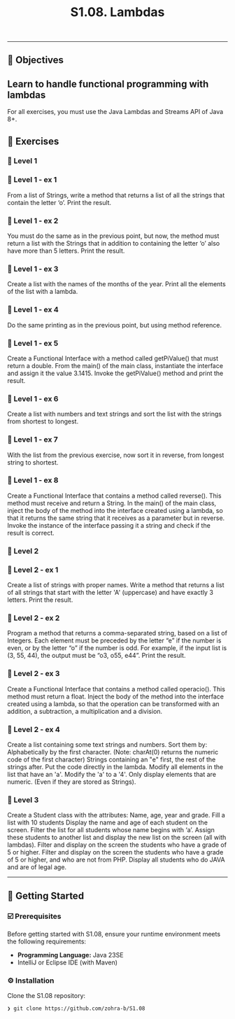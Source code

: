 
<p align="center"><h1 align="center">S1.08. Lambdas </h1></p>

<br>

---

## 📍 Objectives

Learn to handle functional programming with lambdas
---
For all exercises, you must use the Java Lambdas and Streams API of Java 8+.

## 👾 Exercises
### 📌 Level 1

### 📌 Level 1 - ex 1
From a list of Strings, write a method that returns a list of all the strings that contain the letter ‘o’. Print the result.
### 📌 Level 1 - ex 2
You must do the same as in the previous point, but now, the method must return a list with the Strings that in addition to containing the letter ‘o’ also have more than 5 letters. Print the result.
### 📌 Level 1 - ex 3
Create a list with the names of the months of the year. Print all the elements of the list with a lambda.
### 📌 Level 1 - ex 4
Do the same printing as in the previous point, but using method reference.
### 📌 Level 1 - ex 5
Create a Functional Interface with a method called getPiValue() that must return a double. From the main() of the main class, instantiate the interface and assign it the value 3.1415. Invoke the getPiValue() method and print the result.
### 📌 Level 1 - ex 6
Create a list with numbers and text strings and sort the list with the strings from shortest to longest.
### 📌 Level 1 - ex 7
With the list from the previous exercise, now sort it in reverse, from longest string to shortest.
### 📌 Level 1 - ex 8
Create a Functional Interface that contains a method called reverse(). This method must receive and return a String. In the main() of the main class, inject the body of the method into the interface created using a lambda, 
so that it returns the same string that it receives as a parameter but in reverse. Invoke the instance of the interface passing it a string and check if the result is correct.

### 📌 Level 2 

### 📌 Level 2 - ex 1
Create a list of strings with proper names. Write a method that returns a list of all strings that start with the letter 'A' (uppercase) and have exactly 3 letters. Print the result.
### 📌 Level 2 - ex 2
Program a method that returns a comma-separated string, based on a list of Integers. Each element must be preceded by the letter “e” if the number is even, or by the letter “o” if the number is odd. 
For example, if the input list is (3, 55, 44), the output must be “o3, o55, e44”. Print the result.
### 📌 Level 2 - ex 3
Create a Functional Interface that contains a method called operacio(). This method must return a float. Inject the body of the method into the interface created using a lambda, 
so that the operation can be transformed with an addition, a subtraction, a multiplication and a division.
### 📌 Level 2 - ex 4
Create a list containing some text strings and numbers.
Sort them by:
Alphabetically by the first character. (Note: charAt(0) returns the numeric code of the first character)
Strings containing an "e" first, the rest of the strings after. Put the code directly in the lambda.
Modify all elements in the list that have an 'a'. Modify the 'a' to a '4'.
Only display elements that are numeric. (Even if they are stored as Strings).

### 📌 Level 3
Create a Student class with the attributes: Name, age, year and grade.
Fill a list with 10 students
Display the name and age of each student on the screen.
Filter the list for all students whose name begins with ‘a’. Assign these students to another list and display the new list on the screen (all with lambdas).
Filter and display on the screen the students who have a grade of 5 or higher.
Filter and display on the screen the students who have a grade of 5 or higher, and who are not from PHP.
Display all students who do JAVA and are of legal age.

---
## 🚀 Getting Started

### ☑️ Prerequisites

Before getting started with S1.08, ensure your runtime environment meets the following requirements:

- **Programming Language:** Java 23SE
- IntelliJ or Eclipse IDE (with Maven)


### ⚙️ Installation

Clone the S1.08 repository:
```sh
❯ git clone https://github.com/zohra-b/S1.08
```
